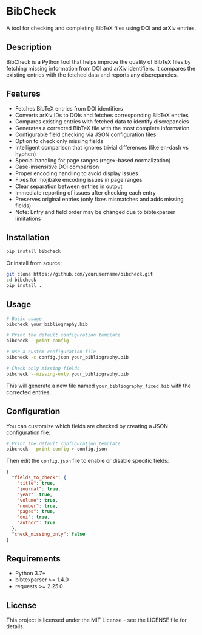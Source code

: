 # BibCheck

A tool for checking and completing BibTeX files using DOI and arXiv entries.

## Description

BibCheck is a Python tool that helps improve the quality of BibTeX files by fetching missing information from DOI and arXiv identifiers. It compares the existing entries with the fetched data and reports any discrepancies.

## Features

- Fetches BibTeX entries from DOI identifiers
- Converts arXiv IDs to DOIs and fetches corresponding BibTeX entries
- Compares existing entries with fetched data to identify discrepancies
- Generates a corrected BibTeX file with the most complete information
- Configurable field checking via JSON configuration files
- Option to check only missing fields
- Intelligent comparison that ignores trivial differences (like en-dash vs hyphen)
- Special handling for page ranges (regex-based normalization)
- Case-insensitive DOI comparison
- Proper encoding handling to avoid display issues
- Fixes for mojibake encoding issues in page ranges
- Clear separation between entries in output
- Immediate reporting of issues after checking each entry
- Preserves original entries (only fixes mismatches and adds missing fields)
- Note: Entry and field order may be changed due to bibtexparser limitations

## Installation

```bash
pip install bibcheck
```

Or install from source:

```bash
git clone https://github.com/yourusername/bibcheck.git
cd bibcheck
pip install .
```

## Usage

```bash
# Basic usage
bibcheck your_bibliography.bib

# Print the default configuration template
bibcheck --print-config

# Use a custom configuration file
bibcheck -c config.json your_bibliography.bib

# Check only missing fields
bibcheck --missing-only your_bibliography.bib
```

This will generate a new file named `your_bibliography_fixed.bib` with the corrected entries.

## Configuration

You can customize which fields are checked by creating a JSON configuration file:

```bash
# Print the default configuration template
bibcheck --print-config > config.json
```

Then edit the `config.json` file to enable or disable specific fields:

```json
{
  "fields_to_check": {
    "title": true,
    "journal": true,
    "year": true,
    "volume": true,
    "number": true,
    "pages": true,
    "doi": true,
    "author": true
  },
  "check_missing_only": false
}
```
## Requirements

- Python 3.7+
- bibtexparser >= 1.4.0
- requests >= 2.25.0

## License

This project is licensed under the MIT License - see the LICENSE file for details.
